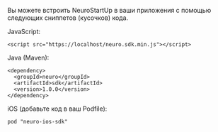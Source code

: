 Вы можете встроить NeuroStartUp в ваши приложения с помощью следующих сниппетов (кусочков) кода.

JavaScript:

```
<script src="https://localhost/neuro.sdk.min.js"></script>
```


Java (Maven):

```
<dependency>
  <groupId>neuro</groupId>
  <artifactId>sdk</artifactId>
  <version>1.0.0</version>
</dependency>
```

iOS (добавьте код в ваш Podfile):

```platform :ios, '8.0'
pod "neuro-ios-sdk"
```